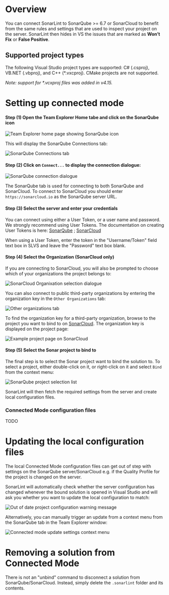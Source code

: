 # Overview
You can connect SonarLint to SonarQube >= 6.7 or SonarCloud to benefit from the same rules and settings that are used to inspect your project on the server. SonarLint then hides in VS the issues that are marked as **Won’t Fix** or **False Positive**.

## Supported project types
The following Visual Studio project types are supported: C# (.csproj), VB.NET (.vbproj), and C++ (*.vxcproj).
CMake projects are not supported.

_Note: support for *.vcxproj files was added in v4.15._

# Setting up connected mode
#### Step (1) Open the Team Explorer Home tabe and click on the SonarQube icon

![Team Explorer home page showing SonarQube icon](https://github.com/SonarSource/sonarlint-visualstudio/blob/master/docs/wiki/ConnectedMode/CM_TeamExplorerHomePage_v4_14.png)

This will display the SonarQube Connections tab:

![SonarQube Connections tab](https://github.com/SonarSource/sonarlint-visualstudio/blob/master/docs/wiki/ConnectedMode/CM_SonarQubeTeamExplorerTab_v4_14.png)

#### Step (2) Click on `Connect...` to display the connection dialogue:

![SonarQube connection dialogue](https://github.com/SonarSource/sonarlint-visualstudio/blob/master/docs/wiki/ConnectedMode/CM_ConnectionDialogue_v4_14.png)

The SonarQube tab is used for connecting to both SonarQube and SonarCloud. To connect to SonarCloud you should enter `https://sonarcloud.io` as the SonarQube server URL.

#### Step (3) Select the server and enter your credentials
You can connect using either a User Token, or a user name and password. We strongly recommend using User Tokens.
The documentation on creating User Tokens is here: 
[SonarQube](https://docs.sonarqube.org/latest/user-guide/user-token/) ; [SonarCloud](https://sonarcloud.io/documentation/user-guide/user-token/)

When using a User Token, enter the token in the "Username/Token" field text box in SLVS and leave the "Password" text box blank.

#### Step (4) Select the Organization (SonarCloud only)
If you are connecting to SonarCloud, you will also be prompted to choose which of your organizations the project belongs to:

![SonarCloud Organixation selection dialogue](https://github.com/SonarSource/sonarlint-visualstudio/blob/master/docs/wiki/ConnectedMode/CM_OrgDialogue_v4_14.png)

You can also connect to public third-party organizations by entering the organization key in the `Other Organizations` tab:

![Other organizations tab](https://github.com/SonarSource/sonarlint-visualstudio/blob/master/docs/wiki/ConnectedMode/CM_Org_OtherOrgs_v4_14.png)

To find the organization key for a third-party organization, browse to the project you want to bind to on [SonarCloud](https://sonarcloud.io/projects). The organization key is displayed on the project page:

![Example project page on SonarCloud](https://github.com/SonarSource/sonarlint-visualstudio/blob/master/docs/wiki/ConnectedMode/CM_ExampleOrgKeyOnSonarCloud.png)

#### Step (5) Select the Sonar project to bind to
The final step is to select the Sonar project want to bind the solution to.
To select a project, either double-click on it, or right-click on it and select `Bind` from the context menu:

![SonarQube project selection list](https://github.com/SonarSource/sonarlint-visualstudio/blob/master/docs/wiki/ConnectedMode/CM_ProjectSelection_v4_14.png)

SonarLint will then fetch the required settings from the server and create local configuration files.

### Connected Mode configuration files
TODO

# Updating the local configuration files
The local Connected Mode configuration files can get out of step with settings on the SonarQube server/SonarCloud e.g. if the Quality Profile for the project is changed on the server.

SonarLint will automatically check whether the server configuration has changed whenever the bound solution is opened in Visual Studio and will ask you whether you want to update the local configuration to match:

![Out of date project configuration warning message](https://github.com/SonarSource/sonarlint-visualstudio/blob/master/docs/wiki//ConnectedMode/CM_OutOfDateConfig_v4_14.png)

Alternatively, you can manually trigger an update from a context menu from the SonarQube tab in the Team Explorer window:

![Connected mode update settings context menu](https://github.com/SonarSource/sonarlint-visualstudio/blob/master/docs/wiki//ConnectedMode/CM_RefreshBinding_v4_14.png)

# Removing a solution from Connected Mode
There is not an "unbind" command to disconnect a solution from SonarQube/SonarCloud. Instead, simply delete the `.sonarlint` folder and its contents.

